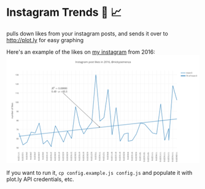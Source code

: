 # Instagram Trends 📸 📈

pulls down likes from your instagram posts, and sends it over to http://plot.ly for easy graphing

Here's an example of the likes on [my instagram](https://instagram.com/nickysemenza) from 2016: 
![Alt text](/nickysemenza-2016.png?raw=true "Optional Title")

If you want to run it, `cp config.example.js config.js` and populate it with plot.ly API credentials, etc.
